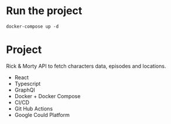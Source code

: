 # Run the project
```
docker-compose up -d
```
# Project
Rick & Morty API to fetch characters data, episodes and locations.

- React
- Typescript
- GraphQl
- Docker + Docker Compose
- CI/CD
- Git Hub Actions
- Google Could Platform
